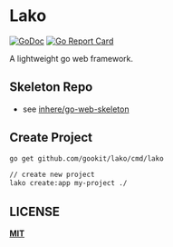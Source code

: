 # Lako

[![GoDoc](https://godoc.org/github.com/gookit/lako?status.svg)](https://godoc.org/github.com/gookit/lako)
[![Go Report Card](https://goreportcard.com/badge/github.com/gookit/lako)](https://goreportcard.com/report/github.com/gookit/lako)

A lightweight go web framework.

## Skeleton Repo

- see [inhere/go-web-skeleton](https://github.com/inhere/go-web-skeleton)

## Create Project

```bash
go get github.com/gookit/lako/cmd/lako

// create new project
lako create:app my-project ./
```

## LICENSE

**[MIT](LICENSE)**
